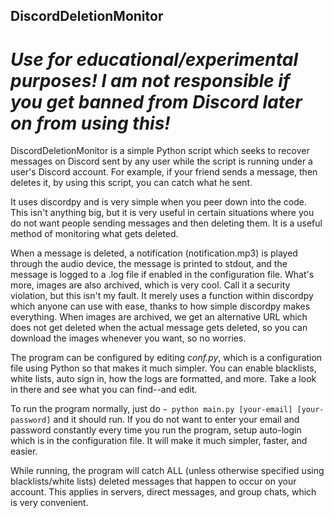## DiscordDeletionMonitor

# *Use for educational/experimental purposes! I am not responsible if you get banned from Discord later on from using this!*
DiscordDeletionMonitor is a simple Python script which seeks to recover messages on Discord sent by any user while the script is running under a user's Discord account. For example, if your friend sends a message, then deletes it, by using this script, you can catch what he sent. 

It uses discordpy and is very simple when you peer down into the code. This isn't anything big, but it is very useful in certain situations where you do not want people sending messages and then deleting them. It is a useful method of monitoring what gets deleted. 

When a message is deleted, a notification (notification.mp3) is played through the audio device, the message is printed to stdout, and the message is logged to a .log file if enabled in the configuration file. What's more, images are also archived, which is very cool. Call it a security violation, but this isn't my fault. It merely uses a function within discordpy which anyone can use with ease, thanks to how simple discordpy makes everything. When images are archived, we get an alternative URL which does not get deleted when the actual message gets deleted, so you can download the images whenever you want, so no worries.

The program can be configured by editing *conf.py*, which is a configuration file using Python so that makes it much simpler. You can enable blacklists, white lists, auto sign in, how the logs are formatted, and more. Take a look in there and see what you can find--and edit.

To run the program normally, just do `~ python main.py [your-email] [your-password]` and it should run. If you do not want to enter your email and password constantly every time you run the program, setup auto-login which is in the configuration file. It will make it much simpler, faster, and easier.

While running, the program will catch ALL (unless otherwise specified using blacklists/white lists) deleted messages that happen to occur on your account. This applies in servers, direct messages, and group chats, which is very convenient. 
